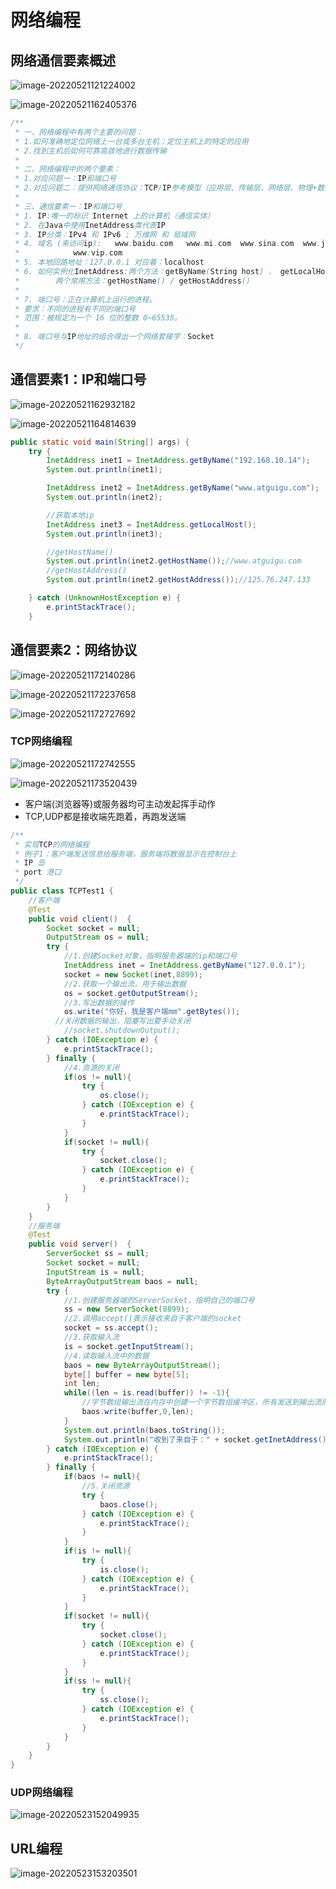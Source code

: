 # 网络编程

## 网络通信要素概述

![image-20220521121224002](Pic/image-20220521121224002.png)

![image-20220521162405376](Pic/image-20220521162405376.png)

```java
/**
 * 一、网络编程中有两个主要的问题：
 * 1.如何准确地定位网络上一台或多台主机；定位主机上的特定的应用
 * 2.找到主机后如何可靠高效地进行数据传输
 *
 * 二、网络编程中的两个要素：
 * 1.对应问题一：IP和端口号
 * 2.对应问题二：提供网络通信协议：TCP/IP参考模型（应用层、传输层、网络层、物理+数据链路层）
 *
 * 三、通信要素一：IP和端口号
 * 1. IP:唯一的标识 Internet 上的计算机（通信实体）
 * 2. 在Java中使用InetAddress类代表IP
 * 3. IP分类：IPv4 和 IPv6 ; 万维网 和 局域网
 * 4. 域名 (来访问ip):   www.baidu.com   www.mi.com  www.sina.com  www.jd.com
 *            www.vip.com
 * 5. 本地回路地址：127.0.0.1 对应着：localhost
 * 6. 如何实例化InetAddress:两个方法：getByName(String host) 、 getLocalHost()
 *        两个常用方法：getHostName() / getHostAddress()
 *
 * 7. 端口号：正在计算机上运行的进程。
 * 要求：不同的进程有不同的端口号
 * 范围：被规定为一个 16 位的整数 0~65535。
 *
 * 8. 端口号与IP地址的组合得出一个网络套接字：Socket
 */
```

## 通信要素1：IP和端口号

![image-20220521162932182](Pic/image-20220521162932182.png)

![image-20220521164814639](Pic/image-20220521164814639.png)

```java
public static void main(String[] args) {
    try {
        InetAddress inet1 = InetAddress.getByName("192.168.10.14");
        System.out.println(inet1);

        InetAddress inet2 = InetAddress.getByName("www.atguigu.com");
        System.out.println(inet2);

        //获取本地ip
        InetAddress inet3 = InetAddress.getLocalHost();
        System.out.println(inet3);

        //getHostName()
        System.out.println(inet2.getHostName());//www.atguigu.com
        //getHostAddress()
        System.out.println(inet2.getHostAddress());//125.76.247.133

    } catch (UnknownHostException e) {
        e.printStackTrace();
    }
```

## 通信要素2：网络协议

![image-20220521172140286](Pic/image-20220521172140286.png)

![image-20220521172237658](Pic/image-20220521172237658.png)

![image-20220521172727692](Pic/image-20220521172727692.png)

### TCP网络编程

![image-20220521172742555](Pic/image-20220521172742555.png)

![image-20220521173520439](Pic/image-20220521173520439.png)

- 客户端(浏览器等)或服务器均可主动发起挥手动作
- TCP,UDP都是接收端先跑着，再跑发送端

```java
/**
 * 实现TCP的网络编程
 * 例子1：客户端发送信息给服务端，服务端将数据显示在控制台上
 * IP 岛
 * port 港口
 */
public class TCPTest1 {
    //客户端
    @Test
    public void client()  {
        Socket socket = null;
        OutputStream os = null;
        try {
            //1.创建Socket对象，指明服务器端的ip和端口号
            InetAddress inet = InetAddress.getByName("127.0.0.1");
            socket = new Socket(inet,8899);
            //2.获取一个输出流，用于输出数据
            os = socket.getOutputStream();
            //3.写出数据的操作
            os.write("你好，我是客户端mm".getBytes());
          //关闭数据的输出，阻塞写出要手动关闭
        	//socket.shutdownOutput();
        } catch (IOException e) {
            e.printStackTrace();
        } finally {
            //4.资源的关闭
            if(os != null){
                try {
                    os.close();
                } catch (IOException e) {
                    e.printStackTrace();
                }
            }
            if(socket != null){
                try {
                    socket.close();
                } catch (IOException e) {
                    e.printStackTrace();
                }
            }
        }
    }
    //服务端
    @Test
    public void server()  {
        ServerSocket ss = null;
        Socket socket = null;
        InputStream is = null;
        ByteArrayOutputStream baos = null;
        try {
            //1.创建服务器端的ServerSocket，指明自己的端口号
            ss = new ServerSocket(8899);
            //2.调用accept()表示接收来自于客户端的socket
            socket = ss.accept();
            //3.获取输入流
            is = socket.getInputStream();
            //4.读取输入流中的数据
            baos = new ByteArrayOutputStream();
            byte[] buffer = new byte[5];
            int len;
            while((len = is.read(buffer)) != -1){
                //字节数组输出流在内存中创建一个字节数组缓冲区，所有发送到输出流的数据保存在该字节数组缓冲区中。
                baos.write(buffer,0,len);
            }
            System.out.println(baos.toString());
            System.out.println("收到了来自于：" + socket.getInetAddress().getHostAddress() + "的数据");
        } catch (IOException e) {
            e.printStackTrace();
        } finally {
            if(baos != null){
                //5.关闭资源
                try {
                    baos.close();
                } catch (IOException e) {
                    e.printStackTrace();
                }
            }
            if(is != null){
                try {
                    is.close();
                } catch (IOException e) {
                    e.printStackTrace();
                }
            }
            if(socket != null){
                try {
                    socket.close();
                } catch (IOException e) {
                    e.printStackTrace();
                }
            }
            if(ss != null){
                try {
                    ss.close();
                } catch (IOException e) {
                    e.printStackTrace();
                }
            }
        }
    }
}
```

### UDP网络编程

![image-20220523152049935](Pic/image-20220523152049935.png)



## URL编程

![image-20220523153203501](Pic/image-20220523153203501.png)





 